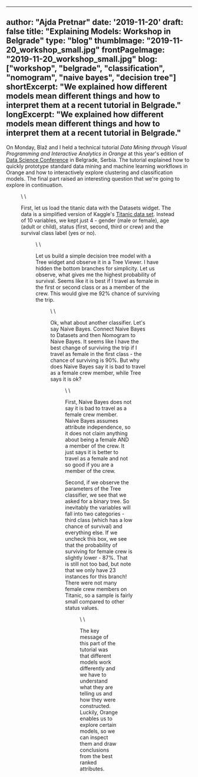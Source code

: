
---
author: "Ajda Pretnar"
date: '2019-11-20'
draft: false
title: "Explaining Models: Workshop in Belgrade"
type: "blog"
thumbImage: "2019-11-20_workshop_small.jpg"
frontPageImage: "2019-11-20_workshop_small.jpg"
blog: ["workshop", "belgrade", "classification", "nomogram", "naive bayes", "decision tree"]
shortExcerpt: "We explained how different models mean different things and how to interpret them at a recent tutorial in Belgrade."
longExcerpt: "We explained how different models mean different things and how to interpret them at a recent tutorial in Belgrade."
---

On Monday, Blaž and I held a technical tutorial *Data Mining through Visual Programming and Interactive Analytics in Orange* at this year's edition of [Data Science Conference](https://datasciconference.com/technical-tutorials/) in Belgrade, Serbia. The tutorial explained how to quickly prototype standard data mining and machine learning workflows in Orange and how to interactively explore clustering and classification models. The final part raised an interesting question that we're going to explore in continuation.

<Figure src="2019-11-20_workshop.jpg" />
\
\

First, let us load the titanic data with the Datasets widget. The data is a simplified version of Kaggle's [Titanic data set](https://www.kaggle.com/c/titanic/data). Instead of 10 variables, we kept just 4 - gender (male or female), age (adult or child), status (first, second, third or crew) and the survival class label (yes or no).

<Figure src="2019-11-20_datasets.png" />
\
\

Let us build a simple decision tree model with a Tree widget and observe it in a Tree Viewer. I have hidden the bottom branches for simplicity. Let us observe, what gives me the highest probability of survival. Seems like it is best if I travel as female in the first or second class or as a member of the crew. This would give me 92% chance of surviving the trip.

<Figure src="2019-11-20_tree.png" />
\
\

Ok, what about another classifier. Let's say Naive Bayes. Connect Naive Bayes to Datasets and then Nomogram to Naive Bayes. It seems like I have the best change of surviving the trip if I travel as female in the first class - the chance of surviving is 90%. But why does Naive Bayes say it is bad to travel as a female crew member, while Tree says it is ok?

<Figure src="2019-11-20_bayes.png" />
\
\

First, Naive Bayes does not say it is bad to travel as a female crew member. Naive Bayes assumes attribute independence, so it does not claim anything about being a female AND a member of the crew. It just says it is better to travel as a female and not so good if you are a member of the crew.

Second, if we observe the parameters of the Tree classifier, we see that we asked for a binary tree. So inevitably the variables will fall into two categories - third class (which has a low chance of survival) and everything else. If we uncheck this box, we see that the probability of surviving for female crew is slightly lower - 87%. That is still not too bad, but note that we only have 23 instances for this branch! There were not many female crew members on Titanic, so a sample is fairly small compared to other status values.

<Figure src="2019-11-20_non-binary-tree.png" />
\
\

The key message of this part of the tutorial was that different models work differently and we have to understand what they are telling us and how they were constructed. Luckily, Orange enables us to explore certain models, so we can inspect them and draw conclusions from the best ranked attributes.

<Figure src="2019-11-20_workflow.png" />
